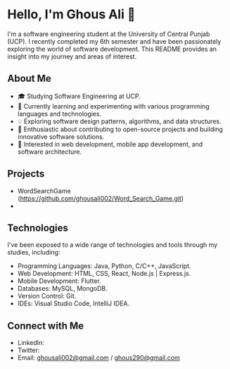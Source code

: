 # Hello, I'm Ghous Ali 👋

I'm a software engineering student at the University of Central Punjab (UCP). I recently completed my 6th semester and have been passionately exploring the world of software development. This README provides an insight into my journey and areas of interest.

## About Me

- 🎓 Studying Software Engineering at UCP.
- 🌱 Currently learning and experimenting with various programming languages and technologies.
- 💡 Exploring software design patterns, algorithms, and data structures.
- 🚀 Enthusiastic about contributing to open-source projects and building innovative software solutions.
- 🎯 Interested in web development, mobile app development, and software architecture.

## Projects

- WordSearchGame (https://github.com/ghousali002/Word_Search_Game.git)
- 

## Technologies

I've been exposed to a wide range of technologies and tools through my studies, including:

- Programming Languages: Java, Python, C/C++, JavaScript.
- Web Development: HTML, CSS, React, Node.js | Express.js.
- Mobile Development: Flutter.
- Databases: MySQL, MongoDB.
- Version Control: Git.
- IDEs: Visual Studio Code, IntelliJ IDEA.

## Connect with Me

- LinkedIn: 
- Twitter: 
- Email: ghousali002@gmail.com / ghous290@gmail.com

